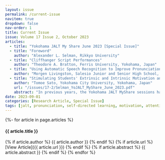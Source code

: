 ```yaml
---
layout: issue
permalink: /current-issue
navitem: true
dropdown: false
nav-order: 1
title: Current Issue
issue: Volume 17 Issue 2, October 2023
articles:
  - title: "Yokohama JALT My Share June 2023 [Special Issue]"
  - title: "Foreword"
    author: "Alexander L. Selman, Rikkyo University"
  - title: "Cliffhanger Script Performances"
    author: "Theodore A. Bratton, Ferris University, Yokohama, Japan"
  - title: "Using Automatic Speech Recognition to Improve Pronunciation and Promote Self-Directed Learning in English Language Learners"
    author: "Morgen Livingston, Salesio Junior and Senior High School, Kanagawa, Japan"
  - title: "Stimulating Students' Extrinsic and Intrinsic Motivation and Sustaining their Attention Through an Online Quiz Tool"
    author: "Tomoe Sato, Yokohama City University, Yokohama, Japan"
    url: "/issues/17-2/Selman_YoJALT_MyShare_June_2023.pdf"
    abstract: "In previous years, the Yokohama JALT MyShare sessions had a tech focus in June and a general focus in December. This year we removed that distinction, and decided that we would aim at publishing twice a year, while the ideas are still hot and fresh in the authors’ minds. This semester’s Special Issue consists of three papers in which presenters from our June event share their ideas with those of you who could not attend our hybrid event (and provide more detail to  those of you who did!). As ever, they are pertinent and practical, and especially relevant to language teachers in Japanese high schools and universities."
date: 2023-09-01
categories: [Research Article, Special Issue]
tags: [jalt, pronunciation, self-directed learning, motivation, attention, online quiz tool]
---
```

{%- for article in page.articles %}
#### {{ article.title }}
{% if article.author %}
{{ article.author }}
{% endif %}
{% if article.url %}
[View Article]({{ article.url }})
{% endif %}
{% if article.abstract %}
{{ article.abstract }}
{% endif %}
{% endfor %}
